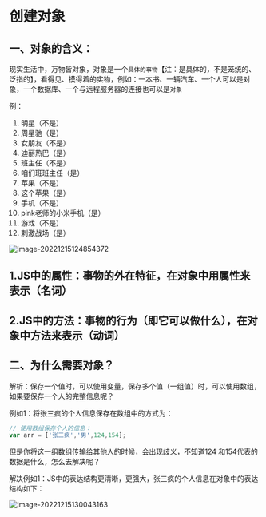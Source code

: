 # 创建对象

## 一、对象的含义：

现实生活中，万物皆对象，对象是一个`具体的事物`【注：是具体的，不是笼统的、泛指的】，看得见、摸得着的实物，例如：一本书、一辆汽车、一个人可以是对象，一个数据库、一个与远程服务器的连接也可以是`对象`

例：

1. 明星（不是）
2. 周星驰（是）
3. 女朋友（不是）
4. 迪丽热巴（是）
5. 班主任（不是）
6. 咱们班班主任（是）
7. 苹果（不是）
8. 这个苹果（是）
9. 手机（不是）
10. pink老师的小米手机（是）
11. 游戏（不是）
12. 刺激战场（是）

![image-20221215124854372](C:\Users\谭磊\AppData\Roaming\Typora\typora-user-images\image-20221215124854372.png)

## 1.JS中的属性：事物的外在特征，在对象中用属性来表示（名词）

## 2.JS中的方法：事物的行为（即它可以做什么），在对象中方法来表示（动词）



## 二、为什么需要对象？

解析：保存一个值时，可以使用变量，保存多个值（一组值）时，可以使用数组，如果要保存一个人的完整信息呢？

例如1：将张三疯的个人信息保存在数组中的方式为：

```javaScript
// 使用数组保存个人的信息：
var arr = ['张三疯','男',124,154];
```

但是你将这一组数组传输给其他人的时候，会出现歧义，不知道124 和154代表的数据是什么，怎么去解决呢？

解决例如1：JS中的表达结构更清晰，更强大，张三疯的个人信息在对象中的表达结构如下：

![image-20221215130043163](C:\Users\谭磊\AppData\Roaming\Typora\typora-user-images\image-20221215130043163.png)


